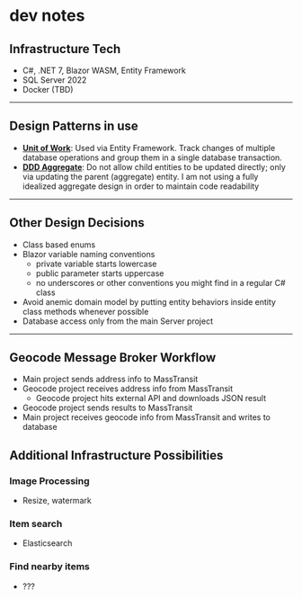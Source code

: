 # dev notes

## Infrastructure Tech
- C#, .NET 7, Blazor WASM, Entity Framework
- SQL Server 2022
- Docker (TBD)

---

## Design Patterns in use
- __[Unit of Work](https://martinfowler.com/eaaCatalog/unitOfWork.html)__: Used via Entity Framework. Track changes of multiple database operations and group them in a single database transaction.
- __[DDD Aggregate](https://martinfowler.com/bliki/DDD_Aggregate.html)__: Do not allow child entities to be updated directly; only via updating the parent (aggregate) entity. I am not using a fully idealized aggregate design in order to maintain code readability 

---

## Other Design Decisions
- Class based enums
- Blazor variable naming conventions
  - private variable starts lowercase
  - public parameter starts uppercase
  - no underscores or other conventions you might find in a regular C# class
- Avoid anemic domain model by putting entity behaviors inside entity class methods whenever possible
- Database access only from the main Server project

---

## Geocode Message Broker Workflow
- Main project sends address info to MassTransit
- Geocode project receives address info from MassTransit
  - Geocode project hits external API and downloads JSON result
- Geocode project sends results to MassTransit
- Main project receives geocode info from MassTransit and writes to database

## Additional Infrastructure Possibilities

### Image Processing
- Resize, watermark

### Item search
- Elasticsearch

### Find nearby items
- ???